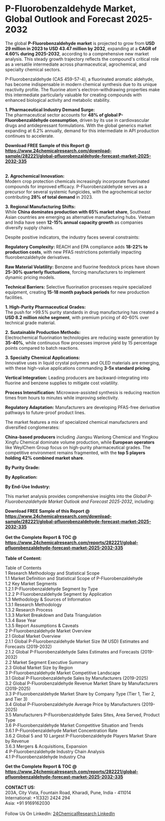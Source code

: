 <h1>P-Fluorobenzaldehyde Market, Global Outlook and Forecast 2025-2032</h1><p>The global <strong>P-Fluorobenzaldehyde market</strong> is projected to grow from <strong>USD 29 million in 2023 to USD 43.47 million by 2032</strong>, expanding at a <strong>CAGR of 4.60% during 2025-2032</strong>, according to a comprehensive new market analysis. This steady growth trajectory reflects the compound's critical role as a versatile intermediate across pharmaceutical, agrochemical, and specialty chemical sectors.</p><p>P-Fluorobenzaldehyde (CAS 459-57-4), a fluorinated aromatic aldehyde, has become indispensable in modern chemical synthesis due to its unique reactivity profile. The fluorine atom's electron-withdrawing properties make this intermediate particularly valuable for creating compounds with enhanced biological activity and metabolic stability.</p><p><strong>1. Pharmaceutical Industry Demand Surge:</strong><br>
The pharmaceutical sector accounts for <strong>48% of global P-Fluorobenzaldehyde consumption</strong>, driven by its use in cardiovascular drugs and antidepressant formulations. With the global generics market expanding at 6.2% annually, demand for this intermediate in API production continues to accelerate.</p><div><b>Download FREE Sample of this Report @ 
            <a href="https://www.24chemicalresearch.com/download-sample/282221/global-pfluorobenzaldehyde-forecast-market-2025-2032-335">
            https://www.24chemicalresearch.com/download-sample/282221/global-pfluorobenzaldehyde-forecast-market-2025-2032-335</a></b></div><br><p><strong>2. Agrochemical Innovation:</strong><br>
Modern crop protection chemicals increasingly incorporate fluorinated compounds for improved efficacy. P-Fluorobenzaldehyde serves as a precursor for several systemic fungicides, with the agrochemical sector contributing <strong>28% of total demand</strong> in 2023.</p><p><strong>3. Regional Manufacturing Shifts:</strong><br>
While <strong>China dominates production with 65% market share</strong>, Southeast Asian countries are emerging as alternative manufacturing hubs. Vietnam and India have seen <strong>12-15% annual capacity growth</strong> as companies diversify supply chains.</p><p>Despite positive indicators, the industry faces several constraints:</p><p><strong>Regulatory Complexity:</strong> REACH and EPA compliance adds <strong>18-22% to production costs</strong>, with new PFAS restrictions potentially impacting fluorobenzaldehyde derivatives.</p><p><strong>Raw Material Volatility:</strong> Benzene and fluorine feedstock prices have shown <strong>25-30% quarterly fluctuations</strong>, forcing manufacturers to implement dynamic pricing models.</p><p><strong>Technical Barriers:</strong> Selective fluorination processes require specialized equipment, creating <strong>15-18 month payback periods</strong> for new production facilities.</p><p><strong>1. High-Purity Pharmaceutical Grades:</strong><br>
The push for &gt;99.5% purity standards in drug manufacturing has created a <strong>USD 8.2 million niche segment</strong>, with premium pricing of 40-60% over technical grade material.</p><p><strong>2. Sustainable Production Methods:</strong><br>
Electrochemical fluorination technologies are reducing waste generation by <strong>35-40%</strong>, while continuous flow processes improve yield by 15 percentage points compared to batch reactions.</p><p><strong>3. Specialty Chemical Applications:</strong><br>
Innovative uses in liquid crystal polymers and OLED materials are emerging, with these high-value applications commanding <strong>3-5x standard pricing</strong>.</p><p><strong>Vertical Integration:</strong> Leading producers are backward-integrating into fluorine and benzene supplies to mitigate cost volatility.</p><p><strong>Process Intensification:</strong> Microwave-assisted synthesis is reducing reaction times from hours to minutes while improving selectivity.</p><p><strong>Regulatory Adaptation:</strong> Manufacturers are developing PFAS-free derivative pathways to future-proof product lines.</p><p>The market features a mix of specialized chemical manufacturers and diversified conglomerates:</p><p><strong>China-based producers</strong> including Jiangsu Wanlong Chemical and Yingkou Xingfu Chemical dominate volume production, while <strong>European operators</strong> like WeylChem Group focus on high-purity pharmaceutical grades. The competitive environment remains fragmented, with the <strong>top 5 players holding 42% combined market share</strong>.</p><p><strong>By Purity Grade:</strong></p><p><strong>By Application:</strong></p><p><strong>By End-Use Industry:</strong></p><p>This market analysis provides comprehensive insights into the <em>Global P-Fluorobenzaldehyde Market Outlook and Forecast 2025-2032</em>, including:
</p><div><b>Download FREE Sample of this Report @ 
            <a href="https://www.24chemicalresearch.com/download-sample/282221/global-pfluorobenzaldehyde-forecast-market-2025-2032-335">
            https://www.24chemicalresearch.com/download-sample/282221/global-pfluorobenzaldehyde-forecast-market-2025-2032-335</a></b></div><br><div><b>Get the Complete Report & TOC @ 
            <a href="https://www.24chemicalresearch.com/reports/282221/global-pfluorobenzaldehyde-forecast-market-2025-2032-335">
            https://www.24chemicalresearch.com/reports/282221/global-pfluorobenzaldehyde-forecast-market-2025-2032-335</a></b></div><br>
            <b>Table of Content:</b><p>Table of Contents<br />
1 Research Methodology and Statistical Scope<br />
1.1 Market Definition and Statistical Scope of P-Fluorobenzaldehyde<br />
1.2 Key Market Segments<br />
1.2.1 P-Fluorobenzaldehyde Segment by Type<br />
1.2.2 P-Fluorobenzaldehyde Segment by Application<br />
1.3 Methodology & Sources of Information<br />
1.3.1 Research Methodology<br />
1.3.2 Research Process<br />
1.3.3 Market Breakdown and Data Triangulation<br />
1.3.4 Base Year<br />
1.3.5 Report Assumptions & Caveats<br />
2 P-Fluorobenzaldehyde Market Overview<br />
2.1 Global Market Overview<br />
2.1.1 Global P-Fluorobenzaldehyde Market Size (M USD) Estimates and Forecasts (2019-2032)<br />
2.1.2 Global P-Fluorobenzaldehyde Sales Estimates and Forecasts (2019-2032)<br />
2.2 Market Segment Executive Summary<br />
2.3 Global Market Size by Region<br />
3 P-Fluorobenzaldehyde Market Competitive Landscape<br />
3.1 Global P-Fluorobenzaldehyde Sales by Manufacturers (2019-2025)<br />
3.2 Global P-Fluorobenzaldehyde Revenue Market Share by Manufacturers (2019-2025)<br />
3.3 P-Fluorobenzaldehyde Market Share by Company Type (Tier 1, Tier 2, and Tier 3)<br />
3.4 Global P-Fluorobenzaldehyde Average Price by Manufacturers (2019-2025)<br />
3.5 Manufacturers P-Fluorobenzaldehyde Sales Sites, Area Served, Product Type<br />
3.6 P-Fluorobenzaldehyde Market Competitive Situation and Trends<br />
3.6.1 P-Fluorobenzaldehyde Market Concentration Rate<br />
3.6.2 Global 5 and 10 Largest P-Fluorobenzaldehyde Players Market Share by Revenue<br />
3.6.3 Mergers & Acquisitions, Expansion<br />
4 P-Fluorobenzaldehyde Industry Chain Analysis<br />
4.1 P-Fluorobenzaldehyde Industry Cha</p><div><b>Get the Complete Report & TOC @ 
            <a href="https://www.24chemicalresearch.com/reports/282221/global-pfluorobenzaldehyde-forecast-market-2025-2032-335">
            https://www.24chemicalresearch.com/reports/282221/global-pfluorobenzaldehyde-forecast-market-2025-2032-335</a></b></div><br><b>CONTACT US:</b><br>
            203A, City Vista, Fountain Road, Kharadi, Pune, India - 411014<br>
            International: +1(332) 2424 294<br>
            Asia: +91 9169162030 <br><br>
            Follow Us On LinkedIn: <a href="https://www.linkedin.com/company/24chemicalresearch/">24ChemicalResearch LinkedIn</a>